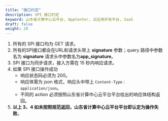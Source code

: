 ```yaml
---
title: "接口约定"
description: SPI 接口约定
keyword: 山东省计算中心云平台, AppCenter, 云应用开发平台, SaaS 
draft: false
weight: 20
---
```


1. 所有的 SPI 接口均为 GET 请求。
2. 所有的SPI接口都会在URL和请求头带上 **signature** 参数；query 路径中参数名为 **signature**  请求头中参数名为**app_signature**。
3. SPI 接口为同步请求，接入方需在 15 秒内响应请求。
4. 如果 SPI 接口操作成功
   - 响应状态码必须为 200。
   - 响应体需为 json 格式，响应头中带上 `Content-Type：application/json`。
   - 不同的 action 必须按照山东省计算中心云平台平台给出的响应体结构返回。
5. **以上 3、4 如未按照规范返回，山东省计算中心云平台平台即认定为操作失败**。
